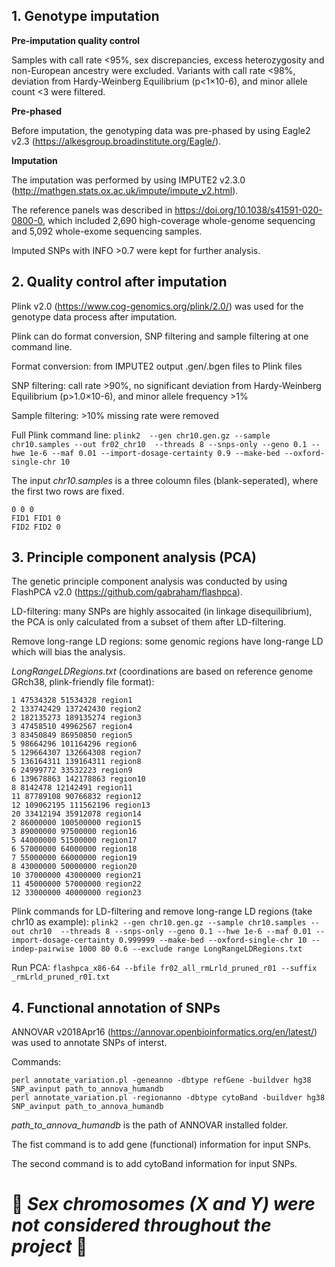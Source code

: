 ## 1. Genotype imputation

**Pre-imputation quality control**

Samples with call rate <95%, sex discrepancies, excess heterozygosity and non-European ancestry were excluded. Variants with call rate <98%, deviation from Hardy-Weinberg Equilibrium (p<1×10-6), and minor allele count <3 were filtered. 

**Pre-phased**

Before imputation, the genotyping data was pre-phased by using Eagle2 v2.3 (https://alkesgroup.broadinstitute.org/Eagle/). 

**Imputation**

The imputation was performed by using IMPUTE2 v2.3.0 (http://mathgen.stats.ox.ac.uk/impute/impute_v2.html).

The reference panels was described in https://doi.org/10.1038/s41591-020-0800-0, which included 2,690 high-coverage whole-genome sequencing and 5,092 whole-exome sequencing samples. 

Imputed SNPs with INFO >0.7 were kept for further analysis.

## 2. Quality control after imputation

Plink v2.0 (https://www.cog-genomics.org/plink/2.0/) was used for the genotype data process after imputation.

Plink can do format conversion, SNP filtering and sample filtering at one command line.

Format conversion: from IMPUTE2 output .gen/.bgen files to Plink files

SNP filtering: call rate >90%, no significant deviation from Hardy-Weinberg Equilibrium (p>1.0×10-6), and minor allele frequency >1%

Sample filtering: >10% missing rate were removed

Full Plink command line: ```plink2  --gen chr10.gen.gz --sample chr10.samples --out fr02_chr10  --threads 8 --snps-only --geno 0.1 --hwe 1e-6 --maf 0.01 --import-dosage-certainty 0.9 --make-bed --oxford-single-chr 10```

The input _chr10.samples_ is a three coloumn files (blank-seperated), where the first two rows are fixed.
```ID1 ID2 missing
0 0 0
FID1 FID1 0
FID2 FID2 0
```

## 3. Principle component analysis (PCA)

The genetic principle component analysis was conducted by using FlashPCA v2.0 (https://github.com/gabraham/flashpca).

LD-filtering: many SNPs are highly assocaited (in linkage disequilibrium), the PCA is only calculated from a subset of them after LD-filtering.

Remove long-range LD regions: some genomic regions have long-range LD which will bias the analysis.

_LongRangeLDRegions.txt_ (coordinations are based on reference genome GRch38, plink-friendly file format):
```
1 47534328 51534328 region1
2 133742429 137242430 region2
2 182135273 189135274 region3
3 47458510 49962567 region4
3 83450849 86950850 region5
5 98664296 101164296 region6
5 129664307 132664308 region7
5 136164311 139164311 region8
6 24999772 33532223 region9
6 139678863 142178863 region10
8 8142478 12142491 region11
11 87789108 90766832 region12
12 109062195 111562196 region13
20 33412194 35912078 region14
2 86000000 100500000 region15
3 89000000 97500000 region16
5 44000000 51500000 region17
6 57000000 64000000 region18
7 55000000 66000000 region19
8 43000000 50000000 region20
10 37000000 43000000 region21
11 45000000 57000000 region22
12 33000000 40000000 region23
```

Plink commands for LD-filtering and remove long-range LD regions (take chr10 as example): ```plink2 --gen chr10.gen.gz --sample chr10.samples --out chr10  --threads 8 --snps-only --geno 0.1 --hwe 1e-6 --maf 0.01 --import-dosage-certainty 0.999999 --make-bed --oxford-single-chr 10 --indep-pairwise 1000 80 0.6 --exclude range LongRangeLDRegions.txt```

Run PCA: ```flashpca_x86-64 --bfile fr02_all_rmLrld_pruned_r01 --suffix _rmLrld_pruned_r01.txt```

## 4. Functional annotation of SNPs

ANNOVAR v2018Apr16 (https://annovar.openbioinformatics.org/en/latest/) was used to annotate SNPs of interst.

Commands:

```
perl annotate_variation.pl -geneanno -dbtype refGene -buildver hg38 SNP_avinput path_to_annova_humandb
perl annotate_variation.pl -regionanno -dbtype cytoBand -buildver hg38 SNP_avinput path_to_annova_humandb
```
_path_to_annova_humandb_ is the path of ANNOVAR installed folder.

The fist command is to add gene (functional) information for input SNPs.

The second command is to add cytoBand information for input SNPs.


# :thought_balloon: **_Sex chromosomes (X and Y) were not considered throughout the project_** :thought_balloon:
